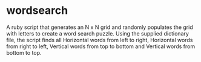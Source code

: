 wordsearch
==========

A ruby script that generates an N x N grid and randomly populates the grid with letters to create a word search puzzle. Using the supplied dictionary file, the script finds all Horizontal words from left to right, Horizontal words from right to left, Vertical words from top to bottom and Vertical words from bottom to top. 
